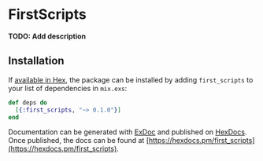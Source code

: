 # FirstScripts

**TODO: Add description**

## Installation

If [available in Hex](https://hex.pm/docs/publish), the package can be installed
by adding `first_scripts` to your list of dependencies in `mix.exs`:

```elixir
def deps do
  [{:first_scripts, "~> 0.1.0"}]
end
```

Documentation can be generated with [ExDoc](https://github.com/elixir-lang/ex_doc)
and published on [HexDocs](https://hexdocs.pm). Once published, the docs can
be found at [https://hexdocs.pm/first_scripts](https://hexdocs.pm/first_scripts).

